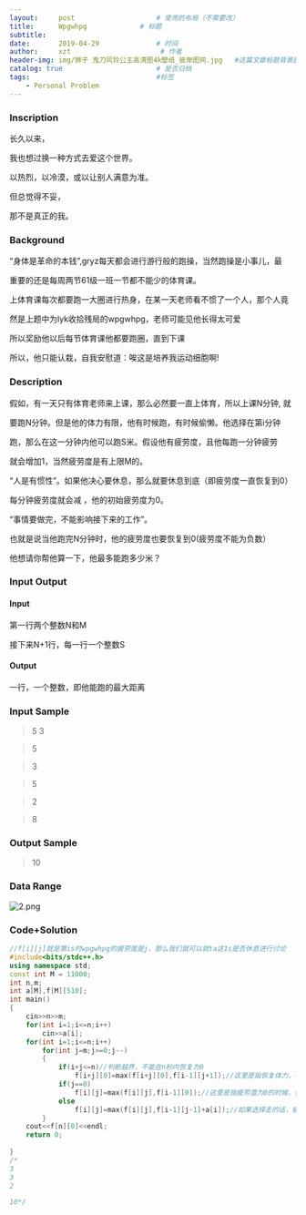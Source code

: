```yaml
---
layout:     post                    # 使用的布局（不需要改）
title:      Wpgwhpg             # 标题 
subtitle:   
date:       2019-04-29              # 时间
author:     xzt                      # 作者
header-img: img/狮子 鬼刀风铃公主高清图4k壁纸_彼岸图网.jpg   #这篇文章标题背景图片
catalog: true                       # 是否归档
tags:                               #标签
    - Personal Problem
---
```


### Inscription

长久以来，

我也想过换一种方式去爱这个世界。

以热烈，以冷漠，或以让别人满意为准。

但总觉得不妥，

那不是真正的我。

### Background

“身体是革命的本钱”,gryz每天都会进行游行般的跑操，当然跑操是小事儿，最

重要的还是每周两节61级一班一节都不能少的体育课。

上体育课每次都要跑一大圈进行热身，在某一天老师看不惯了一个人，那个人竟

然是上题中为lyk收拾残局的wpgwhpg，老师可能见他长得太可爱

所以奖励他以后每节体育课他都要跑圈，直到下课

所以，他只能认栽，自我安慰道：唉这是培养我运动细胞啊!

### Description

假如，有一天只有体育老师来上课，那么必然要一直上体育，所以上课N分钟, 就

要跑N分钟。但是他的体力有限，他有时候跑，有时候偷懒。他选择在第i分钟

跑，那么在这一分钟内他可以跑S米。假设他有疲劳度，且他每跑一分钟疲劳

就会增加1，当然疲劳度是有上限M的。

“人是有惯性”。如果他决心要休息，那么就要休息到底（即疲劳度一直恢复到0）

每分钟疲劳度就会减 ，他的初始疲劳度为0。

“事情要做完，不能影响接下来的工作”。

也就是说当他跑完N分钟时，他的疲劳度也要恢复到0(疲劳度不能为负数）

他想请你帮他算一下，他最多能跑多少米？

### Input Output

#### Input

第一行两个整数N和M

接下来N+1行，每一行一个整数S

#### Output

一行，一个整数，即他能跑的最大距离

### Input Sample

>5 3

>5

>3

>5

>2

>8

### Output Sample

>10

### Data Range

![2.png](https://t1.picb.cc/uploads/2019/04/29/g2SNn0.png)

### Code+Solution

```cpp
//f[i][j]就是第is时wpgwhpg的疲劳度是j，那么我们就可以就ta这1s是否休息进行讨论
#include<bits/stdc++.h>
using namespace std;
const int M = 11000;
int n,m;
int a[M],f[M][510];
int main()
{
    cin>>n>>m;
    for(int i=1;i<=n;i++)
        cin>>a[i];
    for(int i=1;i<=n;i++)
        for(int j=m;j>=0;j--)
        {
            if(i+j<=n)//判断越界，不能在n秒内恢复为0 
                f[i+j][0]=max(f[i+j][0],f[i-1][j+1]);//这里是指恢复体力，不走路所以距离不变，恢复后所走的 路是之前所走的距离 
            if(j==0)
                f[i][j]=max(f[i][j],f[i-1][0]);//这里是指疲劳度为0的时候，他休息的情况可能是上一秒在休息，这一秒也在休息 
            else
                f[i][j]=max(f[i][j],f[i-1][j-1]+a[i]);//如果选择走的话，疲劳度增加1点，第is所走的距离就应该是上f[上1秒][每1秒的疲劳度]+这1s能走的距离
        }
    cout<<f[n][0]<<endl;
    return 0;
    
}
/*
3
3
2

10*/
```
